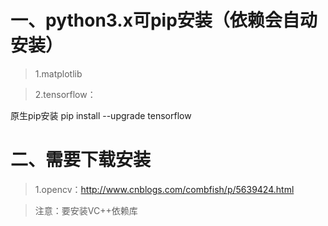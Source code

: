# 一、python3.x可pip安装（依赖会自动安装）

>1.matplotlib

>2.tensorflow：

原生pip安装 pip install --upgrade tensorflow

# 二、需要下载安装
>1.opencv：http://www.cnblogs.com/combfish/p/5639424.html

>注意：要安装VC++依赖库
